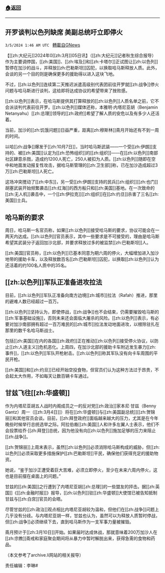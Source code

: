 ###  [:house:返回](README.md)
---


## 开罗谈判以色列缺席 美副总统吁立即停火
`3/5/2024 1:46 AM UTC ` [轉載自GNews](https://gnews.org/articles/2365398)

【[[zh:大纪元]]2024年0[[zh:3月]]05日讯】（[[zh:大纪元]]记者秋生综合报导）作为主要调停国，[[zh:美国]]、[[zh:埃及]]和[[zh:卡塔尔]]正试图让[[zh:以色列]]暂停在加沙的战斗，并释放[[zh:巴勒斯坦]]囚犯，以换取哈马斯释放人质。此外，会谈的另一个目的则是确保更多的援助得以进入这块飞地。

不过，[[zh:以色列]]连续第二天推迟派遣高级别代表团前往开罗就[[zh:战争]]停火问题与哈马斯进行谈判，这给即将达成协议的希望带来了挫败感。

[[zh:以色列]]表示，在哈马斯提供其打算释放的[[zh:以色列]]人质名单之前，它不会派谈判代表前往开罗。[[zh:以色列]]媒体还称，本雅明‧内塔尼亚胡（Benjamin Netanyahu）[[zh:总理]]领导的[[zh:政府]]希望了解人质的安危以及有多少人还活着。

当前，加沙的[[zh:饥饿问题]]日益严重，距离[[zh:穆斯林]]斋月开始还有不到一周的时间。

以哈[[zh:战争]]爆发于[[zh:10月7日]]，当时哈马斯武装——一个受[[zh:伊朗]]支持的、被[[zh:美国]]认定为[[zh:恐怖组织]]的[[zh:组织]]——在[[zh:以色列]]南部社区肆意杀戮，造成约1200人死亡，250人被扣为人质。[[zh:以色列]]随即在空中和地面发动报复性攻击，据哈马斯管理的[[zh:卫生部]]称，已在加沙造成超过3万[[zh:巴勒斯坦]]人死亡。

这场冲突搅动了[[zh:中东]]，另一受[[zh:伊朗]]支持的民兵[[zh:组织]][[zh:也门]]胡塞武装开始频繁袭击[[zh:红海]]的西方船只和[[zh:美国]]基地。在一次致命的[[zh:无人机]]袭击中，一个[[zh:伊拉克]][[zh:组织]]在[[zh:约旦]]杀害了三名[[zh:美国]]士兵。

## 哈马斯的要求

周日，哈马斯一名官员称，如果[[zh:以色列]]接受哈马斯的要求，协议可能会在一两天内达成。[[zh:以色列]]官员表示，其中一些要求是不可接受的，理由是哈马斯希望其武装分子返回加沙北部，并要求释放过多的被监禁[[zh:巴勒斯坦]]人。

[[zh:美国]]官员称，[[zh:以色列]]已基本同意为期六周的停火，大幅增加进入加沙地带的援助卡车，以及释放数百名[[zh:巴勒斯坦]]囚犯，以换取[[zh:以色列]]认为还活着的约100名人质中的35名。

## [[zh:以色列]]军队正准备进攻拉法

目前，[[zh:以色列]]军队正准备向南方边境[[zh:城市]]拉法（Rafah）推进，那里的避难人数已经超过一百万。

[[zh:以色列]]坚持认为，即使停战，[[zh:战争]]也不会结束，仍需要摧毁哈马斯的[[zh:军事基础设施]]，否则未来还会面临大屠杀的风险。[[zh:以色列]]表示，有必要对加沙南部拥有超过一百万难民的[[zh:城市]]拉法发动地面进攻，以根除驻扎在那里的数千名哈马斯战士。

包括[[zh:美国]]在内的各国[[zh:政府]]正在推动[[zh:以色列]]接受停火协议，以防止[[zh:人道主义]]危机恶化。上周四，在加沙北部的援助卡车附近发生暴力[[zh:事件]]，[[zh:以色列]]军队开枪射击。[[zh:以色列]]称其军队没有向卡车周围的平民开枪。

[[zh:美国]]和[[zh:约旦]]已经开始空投食物，但官员们认为这种方法过于昂贵，不会起太大作用，不如每天让数百辆卡车通过。

## 甘兹飞往[[zh:华盛顿]]

作为内塔尼亚胡五人战时内阁成员之一的反对党[[zh:政治]]家本尼‧甘兹（Benny Gantz）周一（[[zh:3月4日]]）将在[[zh:华盛顿]]与[[zh:美国副总统]][[zh:贺锦丽]]和其他官员会谈。目前，[[zh:拜登政府]]面临越来越大的压力，尤其是在今年晚些时候举行总统选举之际。阿拉伯裔[[zh:美国]]人和许多左翼人士表示，他们不会投票给乔‧[[zh:拜登]]总统，因为他没有向[[zh:以色列]]施加足够的压力来阻止[[zh:战争]]。

[[zh:贺锦丽]]上周末表示，虽然[[zh:以色列]]必须消除哈马斯构成的威胁，但[[zh:以色列]]必须采取更多措施保护[[zh:巴勒斯坦]]平民，确保他们获得充足的援助物资。

她说，“鉴于加沙正遭受着巨大苦难，必须立即停火，至少在未来六周内停火，这也是目前摆在桌面上的问题。”

甘兹的[[zh:美国]]之行遭到了内塔尼亚胡[[zh:总理]]的一些盟友的抨击。据[[zh:英国]]《[[zh:金融时报]]》报导，[[zh:以色列]]驻[[zh:华盛顿]]大使馆已被告知抵制甘兹与[[zh:白宫]]官员的会晤。

尽管甘兹的[[zh:政治]]观点相比内塔尼亚胡较为温和，但他们在[[zh:战争]]问题上几乎没有分歧。与内塔尼亚胡一样，甘兹也认为，虽然可以为释放人质暂时停战，但[[zh:战争]]必须继续下去，直到哈马斯作为一支军事力量被摧毁。

斋月预计于[[zh:3月10日]]开始。如果届时达成休战，那就意味着200万加沙人在[[zh:宗教]]斋戒和家庭聚会期间将从暴力中暂时解脱出来，获得急需的食物和药品。

（本文参考了archive.li网站的相关报导）

责任编辑：李琳#
